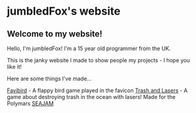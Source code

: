 # jumbledFox's website
## Welcome to my website!
Hello, I'm jumbledFox! I'm a 15 year old programmer from the UK.

This is the janky website I made to show people my projects - I hope you like it!

Here are some things I've made...

[Favibird](/favibird) - A flappy bird game played in the favicon
[Trash and Lasers](/trash-and-lasers) - A game about destroying trash in the ocean with lasers! Made for the Polymars [SEAJAM](https://itch.io/jam/seajam)